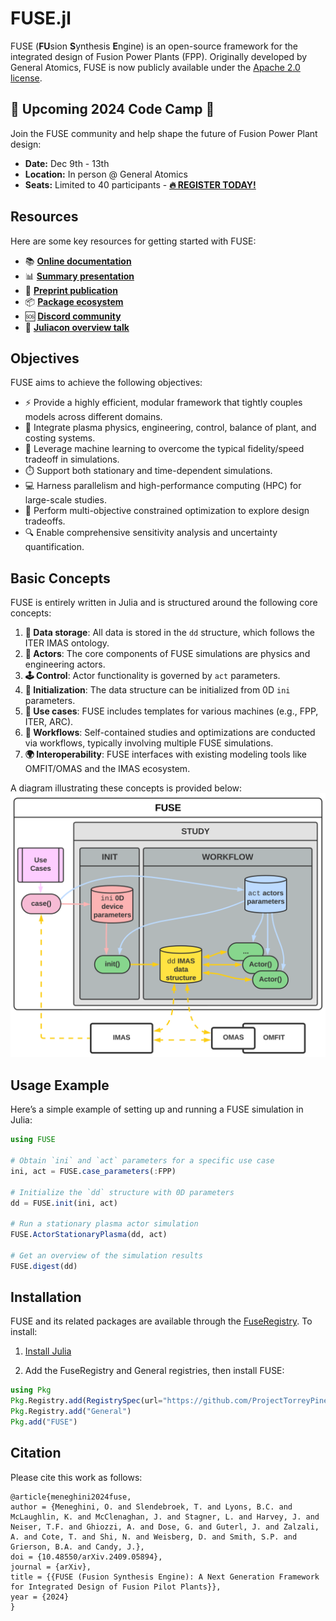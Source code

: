 # FUSE.jl

FUSE (**FU**sion **S**ynthesis **E**ngine) is an open-source framework for the integrated design of Fusion Power Plants (FPP). Originally developed by General Atomics, FUSE is now publicly available under the [Apache 2.0 license](https://fuse.help/dev/notice.html).

## 📢 Upcoming 2024 Code Camp 📢

Join the FUSE community and help shape the future of Fusion Power Plant design:

* **Date:** Dec 9th - 13th
* **Location:** In person @ General Atomics
* **Seats:** Limited to 40 participants - **[🔥 REGISTER TODAY!](https://docs.google.com/forms/d/e/1FAIpQLSc948qTy9HmlAwj9x-kzYYTStrLvgDT4UCEkM3HwTZnovBjsw/viewform)**

## Resources

Here are some key resources for getting started with FUSE:

* 📚 **[Online documentation](https://fuse.help)**
* 📊 **[Summary presentation](https://tinyurl.com/FUSEslideDeck)**
* 📜 **[Preprint publication](https://arxiv.org/abs/2409.05894)**
* 📦 **[Package ecosystem](https://fuse.help/dev/deps.html)**
* 🆘 **[Discord community](https://discord.gg/CbjpZH9SKM)**
* 🎥 **[Juliacon overview talk](https://youtu.be/RKGDov3ETyE)**

## Objectives

FUSE aims to achieve the following objectives:

* ⚡ Provide a highly efficient, modular framework that tightly couples models across different domains.
* 🧩 Integrate plasma physics, engineering, control, balance of plant, and costing systems.
* 🤖 Leverage machine learning to overcome the typical fidelity/speed tradeoff in simulations.
* ⏱️ Support both stationary and time-dependent simulations.
* 💻 Harness parallelism and high-performance computing (HPC) for large-scale studies.
* 🎯 Perform multi-objective constrained optimization to explore design tradeoffs.
* 🔍 Enable comprehensive sensitivity analysis and uncertainty quantification.

## Basic Concepts

FUSE is entirely written in Julia and is structured around the following core concepts:

1. **📂 Data storage**: All data is stored in the `dd` structure, which follows the ITER IMAS ontology.
2. **🧠 Actors**: The core components of FUSE simulations are physics and engineering actors.
3. **🕹️ Control**: Actor functionality is governed by `act` parameters.
4. **🚀 Initialization**: The data structure can be initialized from 0D `ini` parameters.
5. **🔧 Use cases**: FUSE includes templates for various machines (e.g., FPP, ITER, ARC).
6. **🔄 Workflows**: Self-contained studies and optimizations are conducted via workflows, typically involving multiple FUSE simulations.
7. **🌍 Interoperability**: FUSE interfaces with existing modeling tools like OMFIT/OMAS and the IMAS ecosystem.

A diagram illustrating these concepts is provided below:  
![FUSE Diagram](./docs/src/assets/FUSE.svg)

## Usage Example

Here’s a simple example of setting up and running a FUSE simulation in Julia:

```julia
using FUSE

# Obtain `ini` and `act` parameters for a specific use case
ini, act = FUSE.case_parameters(:FPP)

# Initialize the `dd` structure with 0D parameters
dd = FUSE.init(ini, act)

# Run a stationary plasma actor simulation
FUSE.ActorStationaryPlasma(dd, act)

# Get an overview of the simulation results
FUSE.digest(dd)
```

## Installation

FUSE and its related packages are available through the [FuseRegistry](https://github.com/ProjectTorreyPines/FuseRegistry.jl/). To install:

1. [Install Julia](https://github.com/JuliaLang/juliaup?tab=readme-ov-file#juliaup---julia-version-manager)

2. Add the FuseRegistry and General registries, then install FUSE:

```julia
using Pkg
Pkg.Registry.add(RegistrySpec(url="https://github.com/ProjectTorreyPines/FuseRegistry.jl.git"))
Pkg.Registry.add("General")
Pkg.add("FUSE")
```

## Citation

Please cite this work as follows:

```
@article{meneghini2024fuse,
author = {Meneghini, O. and Slendebroek, T. and Lyons, B.C. and McLaughlin, K. and McClenaghan, J. and Stagner, L. and Harvey, J. and Neiser, T.F. and Ghiozzi, A. and Dose, G. and Guterl, J. and Zalzali, A. and Cote, T. and Shi, N. and Weisberg, D. and Smith, S.P. and Grierson, B.A. and Candy, J.},
doi = {10.48550/arXiv.2409.05894},
journal = {arXiv},
title = {{FUSE (Fusion Synthesis Engine): A Next Generation Framework for Integrated Design of Fusion Pilot Plants}},
year = {2024}
}
```
